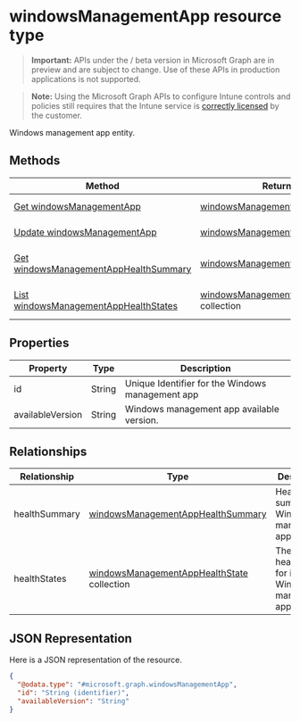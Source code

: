 ﻿# windowsManagementApp resource type

> **Important:** APIs under the / beta version in Microsoft Graph are in preview and are subject to change. Use of these APIs in production applications is not supported.

> **Note:** Using the Microsoft Graph APIs to configure Intune controls and policies still requires that the Intune service is [correctly licensed](https://go.microsoft.com/fwlink/?linkid=839381) by the customer.

Windows management app entity.
## Methods
|Method|Return Type|Description|
|---|---|---|
|[Get windowsManagementApp](../api/intune_devices_windowsmanagementapp_get.md)|[windowsManagementApp](../resources/intune_devices_windowsmanagementapp.md)|Read properties and relationships of the [windowsManagementApp](../resources/intune_devices_windowsmanagementapp.md) object.|
|[Update windowsManagementApp](../api/intune_devices_windowsmanagementapp_update.md)|[windowsManagementApp](../resources/intune_devices_windowsmanagementapp.md)|Update the properties of a [windowsManagementApp](../resources/intune_devices_windowsmanagementapp.md) object.|
|[Get windowsManagementAppHealthSummary](../api/intune_devices_windowsmanagementapphealthsummary_get.md)|[windowsManagementAppHealthSummary](../resources/intune_devices_windowsmanagementapphealthsummary.md)|Read properties and relationships of the [windowsManagementAppHealthSummary](../resources/intune_devices_windowsmanagementapphealthsummary.md) object.|
|[List windowsManagementAppHealthStates](../api/intune_devices_windowsmanagementapphealthstate_list.md)|[windowsManagementAppHealthState](../resources/intune_devices_windowsmanagementapphealthstate.md) collection|List properties and relationships of the [windowsManagementAppHealthState](../resources/intune_devices_windowsmanagementapphealthstate.md) objects.|

## Properties
|Property|Type|Description|
|---|---|---|
|id|String|Unique Identifier for the Windows management app|
|availableVersion|String|Windows management app available version.|

## Relationships
|Relationship|Type|Description|
|---|---|---|
|healthSummary|[windowsManagementAppHealthSummary](../resources/intune_devices_windowsmanagementapphealthsummary.md)|Health summary for Windows management app.|
|healthStates|[windowsManagementAppHealthState](../resources/intune_devices_windowsmanagementapphealthstate.md) collection|The list of health states for installed Windows management app.|

## JSON Representation
Here is a JSON representation of the resource.
<!-- {
  "blockType": "resource",
  "keyProperty": "id",
  "@odata.type": "microsoft.graph.windowsManagementApp"
}
-->
```json
{
  "@odata.type": "#microsoft.graph.windowsManagementApp",
  "id": "String (identifier)",
  "availableVersion": "String"
}
```



